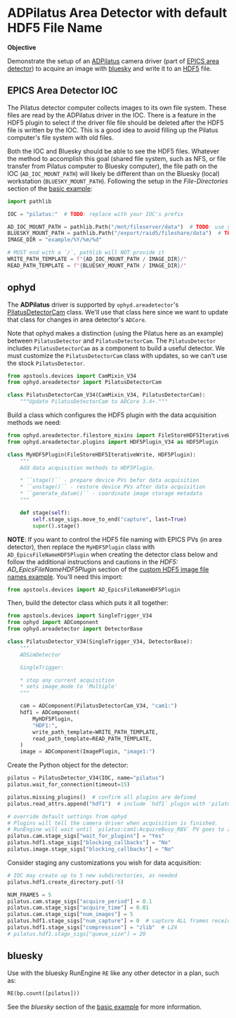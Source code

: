 # ADPilatus Area Detector with default HDF5 File Name

**Objective**

Demonstrate the setup of an
[ADPilatus](https://github.com/areaDetector/ADPilatus) camera driver
(part of [EPICS area detector](https://areadetector.github.io/master/index.html))
to acquire an image with [bluesky](https://blueskyproject.io/) and write it to an [HDF5](https://www.hdfgroup.org/solutions/hdf5) file.

## EPICS Area Detector IOC

The Pilatus detector computer collects images to its own file system.  These
files are read by the ADPilatus driver in the IOC.  There is a feature in the
HDF5 plugin to select if the driver file file should be deleted after the HDF5
file is written by the IOC.  This is a good idea to avoid filling up the Pilatus
computer's file system with old files.

Both the IOC and Bluesky should be able to see the HDF5 files.  Whatever the
method to accomplish this goal (shared file system, such as NFS, or file
transfer from Pilatus computer to Bluesky computer), the file path on the IOC
(`AD_IOC_MOUNT_PATH`) will likely be different than on the Bluesky (local)
workstation (`BLUESKY_MOUNT_PATH`).  Following the setup in the *File-Directories*
section of the [basic example](de_0_adsim_hdf5_basic.ipynb):

```py
import pathlib

IOC = "pilatus:"  # TODO: replace with your IOC's prefix

AD_IOC_MOUNT_PATH = pathlib.Path("/mnt/fileserver/data")  # TODO: use yours
BLUESKY_MOUNT_PATH = pathlib.Path("/export/raid5/fileshare/data")  # TODO: use yours
IMAGE_DIR = "example/%Y/%m/%d"

# MUST end with a `/`, pathlib will NOT provide it
WRITE_PATH_TEMPLATE = f"{AD_IOC_MOUNT_PATH / IMAGE_DIR}/"
READ_PATH_TEMPLATE = f"{BLUESKY_MOUNT_PATH / IMAGE_DIR}/"
```

## ophyd

The **ADPilatus** driver is supported by `ophyd.areadetector`'s
[PilatusDetectorCam](https://blueskyproject.io/ophyd/generated/ophyd.areadetector.cam.PilatusDetectorCam.html)
class.  We'll use that class here since we want to update that class for changes
in area detector's `ADCore`.

Note that ophyd makes a distinction (using the Pilatus here as an
example) between `PilatusDetector` and `PilatusDetectorCam`.  The `PilatusDetector` includes `PilatusDetectorCam` as a component to build a useful detector.  We must customize the `PilatusDetectorCam` class with updates, so we can't use the stock `PilatusDetector`.

```py
from apstools.devices import CamMixin_V34
from ophyd.areadetector import PilatusDetectorCam

class PilatusDetectorCam_V34(CamMixin_V34, PilatusDetectorCam):
    """Update PilatusDetectorCam to ADCore 3.4+."""
```

Build a class which configures the HDF5 plugin with the data acquisition methods we need:

```py
from ophyd.areadetector.filestore_mixins import FileStoreHDF5IterativeWrite
from ophyd.areadetector.plugins import HDF5Plugin_V34 as HDF5Plugin

class MyHDF5Plugin(FileStoreHDF5IterativeWrite, HDF5Plugin):
    """
    Add data acquisition methods to HDF5Plugin.

    * ``stage()`` - prepare device PVs befor data acquisition
    * ``unstage()`` - restore device PVs after data acquisition
    * ``generate_datum()`` - coordinate image storage metadata
    """

    def stage(self):
        self.stage_sigs.move_to_end("capture", last=True)
        super().stage()
```

**NOTE**: If you want to control the HDF5 file naming with EPICS PVs (in area
detector), then replace the `MyHDF5Plugin` class with `AD_EpicsFileNameHDF5Plugin`
when creating the detector class below and follow the additional instructions
and cautions in the *HDF5: AD_EpicsFileNameHDF5Plugin* section of the
[custom HDF5 image file names example](de_1_adsim_hdf5_custom_names.ipynb). You'll
need this import:

```py
from apstools.devices import AD_EpicsFileNameHDF5Plugin
```

Then, build the detector class which puts it all together:

```py
from apstools.devices import SingleTrigger_V34
from ophyd import ADComponent
from ophyd.areadetector import DetectorBase

class PilatusDetector_V34(SingleTrigger_V34, DetectorBase):
    """
    ADSimDetector

    SingleTrigger:

    * stop any current acquisition
    * sets image_mode to 'Multiple'
    """

    cam = ADComponent(PilatusDetectorCam_V34, "cam1:")
    hdf1 = ADComponent(
        MyHDF5Plugin,
        "HDF1:",
        write_path_template=WRITE_PATH_TEMPLATE,
        read_path_template=READ_PATH_TEMPLATE,
    )
    image = ADComponent(ImagePlugin, "image1:")
```

Create the Python object for the detector:

```py
pilatus = PilatusDetector_V34(IOC, name="pilatus")
pilatus.wait_for_connection(timeout=15)

pilatus.missing_plugins()  # confirm all plugins are defined
pilatus.read_attrs.append("hdf1")  # include `hdf1` plugin with 'pilatus.read()'

# override default settings from ophyd
# Plugins will tell the camera driver when acquisition is finished.
# RunEngine will wait until `pilatus:cam1:AcquireBusy_RBV` PV goes to zero.
pilatus.cam.stage_sigs["wait_for_plugins"] = "Yes"
pilatus.hdf1.stage_sigs["blocking_callbacks"] = "No"
pilatus.image.stage_sigs["blocking_callbacks"] = "No"
```

Consider staging any customizations you wish for data acquisition:

```py
# IOC may create up to 5 new subdirectories, as needed
pilatus.hdf1.create_directory.put(-5)

NUM_FRAMES = 5
pilatus.cam.stage_sigs["acquire_period"] = 0.1
pilatus.cam.stage_sigs["acquire_time"] = 0.01
pilatus.cam.stage_sigs["num_images"] = 5
pilatus.hdf1.stage_sigs["num_capture"] = 0  # capture ALL frames received
pilatus.hdf1.stage_sigs["compression"] = "zlib"  # LZ4
# pilatus.hdf1.stage_sigs["queue_size"] = 20
```

## bluesky

Use with the bluesky RunEngine `RE` like any other detector in a plan, such as:

```py
RE(bp.count([pilatus]))
```

See the *bluesky* section of the
[basic example](de_0_adsim_hdf5_basic.ipynb) for
more information.
